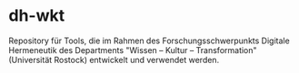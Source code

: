 # dh-wkt
Repository für Tools, die im Rahmen des Forschungsschwerpunkts Digitale Hermeneutik des Departments "Wissen – Kultur – Transformation" (Universität Rostock) entwickelt und verwendet werden.
